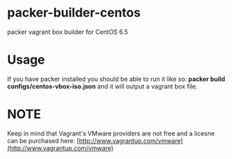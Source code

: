 packer-builder-centos
=====================

packer vagrant box builder for CentOS 6.5

Usage
=====

If you have packer installed you should be able to run it like so:
**packer build configs/centos-vbox-iso.json** and it will output a vagrant box file.

NOTE
====

Keep in mind that Vagrant's VMware providers are not free and a licesne can be purchased here: [http://www.vagrantup.com/vmware](http://www.vagrantup.com/vmware)

